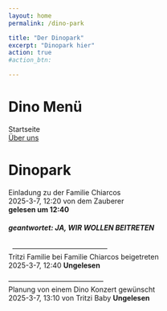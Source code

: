 ```yaml
---
layout: home
permalink: /dino-park

title: "Der Dinopark"
excerpt: "Dinopark hier"
action: true
#action_btn:

---
```


# Dino Menü
Startseite\
[Über uns](/dino-park/welcome)

#  Dinopark
Einladung zu der Familie Chiarcos\
2025-3-7, 12:20 von dem Zauberer\
**gelesen um 12:40**
##### geantwortet: JA, WIR WOLLEN BEITRETEN
&nbsp;
–––––––––––––––––––––––––––\
Tritzi Familie bei Familie Chiarcos beigetreten\
2025-3-7, 12:40
**Ungelesen**

–––––––––––––––––––––––––––\
Planung von einem Dino Konzert gewünscht\
2025-3-7, 13:10 von Tritzi Baby
**Ungelesen**
